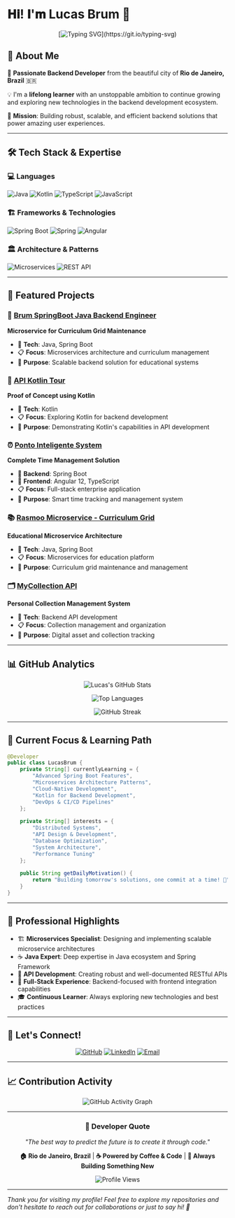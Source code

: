 # 𝐇𝐢! 𝐈'𝐦 Lucas Brum 👋

<div align="center">
  
[![Typing SVG](https://readme-typing-svg.herokuapp.com?font=Fira+Code&size=30&duration=3000&pause=1000&color=00D4FF&center=true&vCenter=true&width=600&lines=Backend+Developer;Java+%26+Spring+Enthusiast;Kotlin+Explorer;Microservices+Architect;Always+Learning!)](https://git.io/typing-svg)

</div>

## 🚀 About Me

🔭 **Passionate Backend Developer** from the beautiful city of **Rio de Janeiro, Brazil** 🇧🇷

💡 I'm a **lifelong learner** with an unstoppable ambition to continue growing and exploring new technologies in the backend development ecosystem.

🎯 **Mission**: Building robust, scalable, and efficient backend solutions that power amazing user experiences.

---

## 🛠️ Tech Stack & Expertise

### 💻 Languages
![Java](https://img.shields.io/badge/Java-%23ED8B00.svg?style=for-the-badge&logo=openjdk&logoColor=white)
![Kotlin](https://img.shields.io/badge/Kotlin-%237F52FF.svg?style=for-the-badge&logo=kotlin&logoColor=white)
![TypeScript](https://img.shields.io/badge/TypeScript-%23007ACC.svg?style=for-the-badge&logo=typescript&logoColor=white)
![JavaScript](https://img.shields.io/badge/JavaScript-%23323330.svg?style=for-the-badge&logo=javascript&logoColor=%23F7DF1E)

### 🏗️ Frameworks & Technologies
![Spring Boot](https://img.shields.io/badge/Spring_Boot-%236DB33F.svg?style=for-the-badge&logo=spring-boot&logoColor=white)
![Spring](https://img.shields.io/badge/Spring-%236DB33F.svg?style=for-the-badge&logo=spring&logoColor=white)
![Angular](https://img.shields.io/badge/Angular-%23DD0031.svg?style=for-the-badge&logo=angular&logoColor=white)

### 🏛️ Architecture & Patterns
![Microservices](https://img.shields.io/badge/Microservices-%23FF6B6B.svg?style=for-the-badge&logo=microgenetics&logoColor=white)
![REST API](https://img.shields.io/badge/REST_API-%23009639.svg?style=for-the-badge&logo=fastapi&logoColor=white)

---

## 🎯 Featured Projects

### 🌟 [Brum SpringBoot Java Backend Engineer](https://github.com/LucasBrum/brum-springboot-java-back-end-engineer)
**Microservice for Curriculum Grid Maintenance**
- 🔧 **Tech**: Java, Spring Boot
- 📋 **Focus**: Microservices architecture and curriculum management
- 🎯 **Purpose**: Scalable backend solution for educational systems

### 🚀 [API Kotlin Tour](https://github.com/LucasBrum/api-kotlin-tour)
**Proof of Concept using Kotlin**
- 🔧 **Tech**: Kotlin
- 📋 **Focus**: Exploring Kotlin for backend development
- 🎯 **Purpose**: Demonstrating Kotlin's capabilities in API development

### ⏰ [Ponto Inteligente System](https://github.com/LucasBrum/ponto-inteligente-api)
**Complete Time Management Solution**
- 🔧 **Backend**: Spring Boot
- 🔧 **Frontend**: Angular 12, TypeScript
- 📋 **Focus**: Full-stack enterprise application
- 🎯 **Purpose**: Smart time tracking and management system

### 📚 [Rasmoo Microservice - Curriculum Grid](https://github.com/LucasBrum/rasmoo-ms-grade-curricular)
**Educational Microservice Architecture**
- 🔧 **Tech**: Java, Spring Boot
- 📋 **Focus**: Microservices for education platform
- 🎯 **Purpose**: Curriculum grid maintenance and management

### 🗂️ [MyCollection API](https://github.com/LucasBrum/mycollection-api)
**Personal Collection Management System**
- 🔧 **Tech**: Backend API development
- 📋 **Focus**: Collection management and organization
- 🎯 **Purpose**: Digital asset and collection tracking

---

## 📊 GitHub Analytics

<div align="center">
  
![Lucas's GitHub Stats](https://github-readme-stats.vercel.app/api?username=LucasBrum&show_icons=true&theme=radical&hide_border=true&bg_color=0D1117)

![Top Languages](https://github-readme-stats.vercel.app/api/top-langs/?username=LucasBrum&layout=compact&theme=radical&hide_border=true&bg_color=0D1117)

![GitHub Streak](https://github-readme-streak-stats.herokuapp.com/?user=LucasBrum&theme=radical&hide_border=true&background=0D1117)

</div>

---

## 🎯 Current Focus & Learning Path

```java
@Developer
public class LucasBrum {
    private String[] currentlyLearning = {
        "Advanced Spring Boot Features",
        "Microservices Architecture Patterns",
        "Cloud-Native Development",
        "Kotlin for Backend Development",
        "DevOps & CI/CD Pipelines"
    };
    
    private String[] interests = {
        "Distributed Systems",
        "API Design & Development",
        "Database Optimization",
        "System Architecture",
        "Performance Tuning"
    };
    
    public String getDailyMotivation() {
        return "Building tomorrow's solutions, one commit at a time! 🚀";
    }
}
```

---

## 🌟 Professional Highlights

- 🏗️ **Microservices Specialist**: Designing and implementing scalable microservice architectures
- ☕ **Java Expert**: Deep expertise in Java ecosystem and Spring Framework
- 🔄 **API Development**: Creating robust and well-documented RESTful APIs
- 📱 **Full-Stack Experience**: Backend-focused with frontend integration capabilities
- 🎓 **Continuous Learner**: Always exploring new technologies and best practices

---

## 🤝 Let's Connect!

<div align="center">

[![GitHub](https://img.shields.io/badge/GitHub-%23121011.svg?style=for-the-badge&logo=github&logoColor=white)](https://github.com/LucasBrum)
[![LinkedIn](https://img.shields.io/badge/LinkedIn-%230077B5.svg?style=for-the-badge&logo=linkedin&logoColor=white)](https://linkedin.com/in/lucas-brum)
[![Email](https://img.shields.io/badge/Email-%23D14836.svg?style=for-the-badge&logo=gmail&logoColor=white)](mailto:lucas@email.com)

</div>

---

## 📈 Contribution Activity

<div align="center">
  
![GitHub Activity Graph](https://github-readme-activity-graph.vercel.app/graph?username=LucasBrum&theme=react-dark&hide_border=true&bg_color=0D1117)

</div>

---

<div align="center">

### 💭 Developer Quote
*"The best way to predict the future is to create it through code."* 

**🏠 Rio de Janeiro, Brazil** | **☕ Powered by Coffee & Code** | **🚀 Always Building Something New**

![Profile Views](https://komarev.com/ghpvc/?username=LucasBrum&color=blueviolet&style=for-the-badge)

</div>

---

*Thank you for visiting my profile! Feel free to explore my repositories and don't hesitate to reach out for collaborations or just to say hi! 👋*

